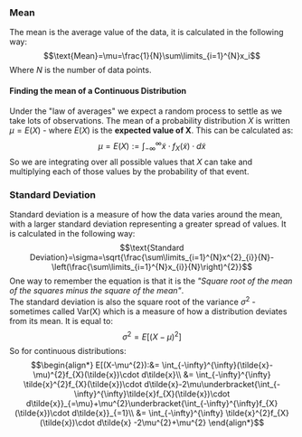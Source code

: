 ### Mean
The mean is the average value of the data, it is calculated in the following way:
$$\text{Mean}=\mu=\frac{1}{N}\sum\limits_{i=1}^{N}x_i$$
Where $N$ is the number of data points.
#### Finding the mean of a Continuous Distribution
Under the "law of averages" we expect a random process to settle as we take lots of observations.
The mean of a probability distribution $X$ is written $\mu=E(X)$ - where $E(X)$ is the **expected value of X**.
This can be calculated as:
$$\mu=E(X):=\int_{-\infty}^{\infty}\tilde{x}\cdot f_{X}(\tilde{x})\cdot d\tilde{x}$$
So we are integrating over all possible values that $X$ can take and multiplying each of those values by the probability of that event.
### Standard Deviation
Standard deviation is a measure of how the data varies around the mean, with a larger standard deviation representing a greater spread of values.
It is calculated in the following way:
$$\text{Standard Deviation}=\sigma=\sqrt{\frac{\sum\limits_{i=1}^{N}x^{2}_{i}}{N}-\left(\frac{\sum\limits_{i=1}^{N}x_{i}}{N}\right)^{2}}$$
One way to remember the equation is that it is the *"Square root of the mean of the squares minus the square of the mean"*.
\
The standard deviation is also the square root of the variance $\sigma^{2}$ - sometimes called $\text{Var(X)}$ which is a measure of how a distribution deviates from its mean. It is equal to:
$$\sigma^{2}=E[(X-\mu)^{2}]$$
So for continuous distributions:
$$\begin{align*}
E[(X-\mu^{2}):&= \int_{-\infty}^{\infty}(\tilde{x}-\mu)^{2}f_{X}(\tilde{x})\cdot d\tilde{x}\\
&= \int_{-\infty}^{\infty} \tilde{x}^{2}f_{X}(\tilde{x})\cdot d\tilde{x}-2\mu\underbracket{\int_{-\infty}^{\infty}\tilde{x}f_{X}(\tilde{x})\cdot d\tilde{x}}_{=\mu}+\mu^{2}\underbracket{\int_{-\infty}^{\infty}f_{X}(\tilde{x})\cdot d\tilde{x}}_{=1}\\
&= \int_{-\infty}^{\infty} \tilde{x}^{2}f_{X}(\tilde{x})\cdot d\tilde{x} -2\mu^{2}+\mu^{2}
\end{align*}$$
